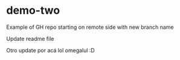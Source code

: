# demo-two
Example of GH repo starting on remote side with new branch name

Update readme file


Otro update por acá lol
omegalul :D
